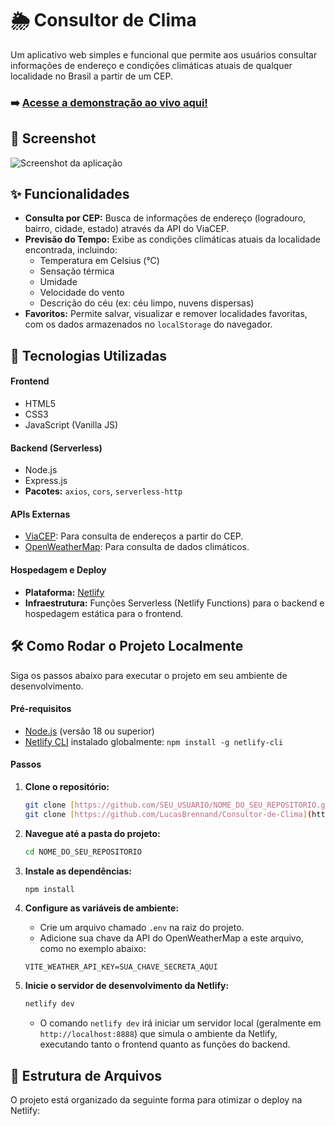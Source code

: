 # 🌦️ Consultor de Clima

Um aplicativo web simples e funcional que permite aos usuários consultar informações de endereço e condições climáticas atuais de qualquer localidade no Brasil a partir de um CEP.

### ➡️ [Acesse a demonstração ao vivo aqui!](https://lbconsultorclima.netlify.app/)

## 📸 Screenshot

![Screenshot da aplicação](https://i.imgur.com/RScTWaO.png)


## ✨ Funcionalidades

-   **Consulta por CEP:** Busca de informações de endereço (logradouro, bairro, cidade, estado) através da API do ViaCEP.
-   **Previsão do Tempo:** Exibe as condições climáticas atuais da localidade encontrada, incluindo:
    -   Temperatura em Celsius (°C)
    -   Sensação térmica
    -   Umidade
    -   Velocidade do vento
    -   Descrição do céu (ex: céu limpo, nuvens dispersas)
-   **Favoritos:** Permite salvar, visualizar e remover localidades favoritas, com os dados armazenados no `localStorage` do navegador.

## 🚀 Tecnologias Utilizadas

#### **Frontend**

-   HTML5
-   CSS3
-   JavaScript (Vanilla JS)

#### **Backend (Serverless)**

-   Node.js
-   Express.js
-   **Pacotes:** `axios`, `cors`, `serverless-http`

#### **APIs Externas**

-   [ViaCEP](https://viacep.com.br/): Para consulta de endereços a partir do CEP.
-   [OpenWeatherMap](https://openweathermap.org/api): Para consulta de dados climáticos.

#### **Hospedagem e Deploy**

-   **Plataforma:** [Netlify](https://www.netlify.com/)
-   **Infraestrutura:** Funções Serverless (Netlify Functions) para o backend e hospedagem estática para o frontend.

## 🛠️ Como Rodar o Projeto Localmente

Siga os passos abaixo para executar o projeto em seu ambiente de desenvolvimento.

#### **Pré-requisitos**

-   [Node.js](https://nodejs.org/en/) (versão 18 ou superior)
-   [Netlify CLI](https://docs.netlify.com/cli/get-started/) instalado globalmente: `npm install -g netlify-cli`

#### **Passos**

1.  **Clone o repositório:**
    ```bash
    git clone [https://github.com/SEU_USUARIO/NOME_DO_SEU_REPOSITORIO.git](https://github.com/SEU_USUARIO/NOME_DO_SEU_REPOSITORIO.git)
    git clone [https://github.com/LucasBrennand/Consultor-de-Clima](https://github.com/LucasBrennand/Consultor-de-Clima)
    ```

2.  **Navegue até a pasta do projeto:**
    ```bash
    cd NOME_DO_SEU_REPOSITORIO
    ```

3.  **Instale as dependências:**
    ```bash
    npm install
    ```

4.  **Configure as variáveis de ambiente:**
    -   Crie um arquivo chamado `.env` na raiz do projeto.
    -   Adicione sua chave da API do OpenWeatherMap a este arquivo, como no exemplo abaixo:
    ```
    VITE_WEATHER_API_KEY=SUA_CHAVE_SECRETA_AQUI
    ```

5.  **Inicie o servidor de desenvolvimento da Netlify:**
    ```bash
    netlify dev
    ```
    -   O comando `netlify dev` irá iniciar um servidor local (geralmente em `http://localhost:8888`) que simula o ambiente da Netlify, executando tanto o frontend quanto as funções do backend.

## 📂 Estrutura de Arquivos

O projeto está organizado da seguinte forma para otimizar o deploy na Netlify:
